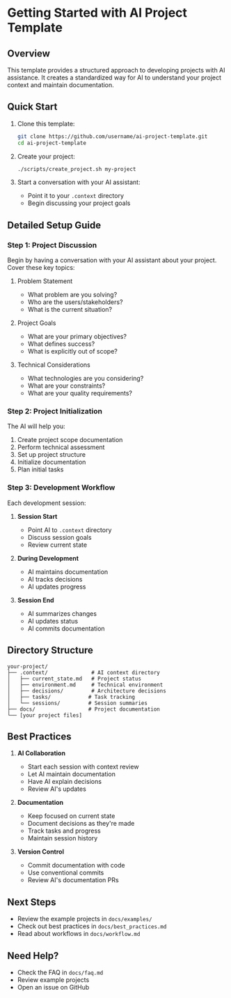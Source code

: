 # Getting Started with AI Project Template

## Overview

This template provides a structured approach to developing projects with AI assistance. It creates a standardized way for AI to understand your project context and maintain documentation.

## Quick Start

1. Clone this template:
   ```bash
   git clone https://github.com/username/ai-project-template.git
   cd ai-project-template
   ```

2. Create your project:
   ```bash
   ./scripts/create_project.sh my-project
   ```

3. Start a conversation with your AI assistant:
   - Point it to your `.context` directory
   - Begin discussing your project goals

## Detailed Setup Guide

### Step 1: Project Discussion
Begin by having a conversation with your AI assistant about your project. Cover these key topics:

1. Problem Statement
   - What problem are you solving?
   - Who are the users/stakeholders?
   - What is the current situation?

2. Project Goals
   - What are your primary objectives?
   - What defines success?
   - What is explicitly out of scope?

3. Technical Considerations
   - What technologies are you considering?
   - What are your constraints?
   - What are your quality requirements?

### Step 2: Project Initialization

The AI will help you:

1. Create project scope documentation
2. Perform technical assessment
3. Set up project structure
4. Initialize documentation
5. Plan initial tasks

### Step 3: Development Workflow

Each development session:

1. **Session Start**
   - Point AI to `.context` directory
   - Discuss session goals
   - Review current state

2. **During Development**
   - AI maintains documentation
   - AI tracks decisions
   - AI updates progress

3. **Session End**
   - AI summarizes changes
   - AI updates status
   - AI commits documentation

## Directory Structure

```
your-project/
├── .context/              # AI context directory
│   ├── current_state.md   # Project status
│   ├── environment.md     # Technical environment
│   ├── decisions/         # Architecture decisions
│   ├── tasks/            # Task tracking
│   └── sessions/         # Session summaries
├── docs/                 # Project documentation
└── [your project files]
```

## Best Practices

1. **AI Collaboration**
   - Start each session with context review
   - Let AI maintain documentation
   - Have AI explain decisions
   - Review AI's updates

2. **Documentation**
   - Keep focused on current state
   - Document decisions as they're made
   - Track tasks and progress
   - Maintain session history

3. **Version Control**
   - Commit documentation with code
   - Use conventional commits
   - Review AI's documentation PRs

## Next Steps

- Review the example projects in `docs/examples/`
- Check out best practices in `docs/best_practices.md`
- Read about workflows in `docs/workflow.md`

## Need Help?

- Check the FAQ in `docs/faq.md`
- Review example projects
- Open an issue on GitHub
